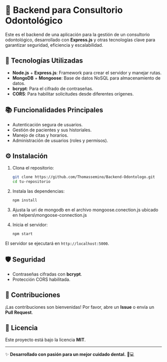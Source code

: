 # 🦷 Backend para Consultorio Odontológico

Este es el backend de una aplicación para la gestión de un consultorio odontológico, desarrollado con **Express.js** y otras tecnologías clave para garantizar seguridad, eficiencia y escalabilidad.

## 🚀 Tecnologías Utilizadas

- **Node.js** + **Express.js**: Framework para crear el servidor y manejar rutas.
- **MongoDB** + **Mongoose**: Base de datos NoSQL para almacenamiento de datos.
- **bcrypt**: Para el cifrado de contraseñas.
- **CORS**: Para habilitar solicitudes desde diferentes orígenes.

## 📚 Funcionalidades Principales

- Autenticación segura de usuarios.
- Gestión de pacientes y sus historiales.
- Manejo de citas y horarios.
- Administración de usuarios (roles y permisos).

## ⚙️ Instalación

1. Clona el repositorio:
   ```bash
   git clone https://github.com/Thomassemino/Backend-Odontologo.git
   cd tu-repositorio
   ```

2. Instala las dependencias:
   ```bash
   npm install
   ```

3. Ajusta la uri de mongodb en el archivo mongoose.conection.js ubicado en helpers\mongoose-connection.js

4. Inicia el servidor:
   ```bash
   npm start
   ```

El servidor se ejecutará en `http://localhost:5000`.

## 🛡️ Seguridad

- Contraseñas cifradas con **bcrypt**.
- Protección CORS habilitada.



## 🤝 Contribuciones

¡Las contribuciones son bienvenidas! Por favor, abre un **Issue** o envía un **Pull Request**.

## 📄 Licencia

Este proyecto está bajo la licencia **MIT**.

---

✨ **Desarrollado con pasión para un mejor cuidado dental.** 🦷💻




